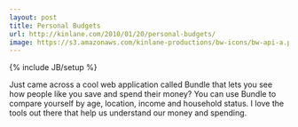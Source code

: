 ```yaml
---
layout: post
title: Personal Budgets
url: http://kinlane.com/2010/01/20/personal-budgets/
image: https://s3.amazonaws.com/kinlane-productions/bw-icons/bw-api-a.png
---
```

{% include JB/setup %}
<p>
     Just came across a cool web application called Bundle that lets you see how people like you save and spend their money? You can use Bundle to compare yourself by age, location, income and household status. I love the tools out there that help us understand our money and spending.
</p>